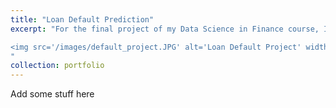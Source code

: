 ```yaml
---
title: "Loan Default Prediction"
excerpt: "For the final project of my Data Science in Finance course, I created a harness that was capable of cleaning over 1MM rows of real-world loan data and predicting the probability of default for new applicants. After much research into loan prediction modeling and experimental model comparison, I determined that an XGBoost model would have the best performance for the task. After evaluating all student's projects in a 'horserace,' my project was selected as a top 4 performer. 

<img src='/images/default_project.JPG' alt='Loan Default Project' width='500' height='500' style='display: block; margin: 0 auto;'>
"
collection: portfolio
---
```


Add some stuff here